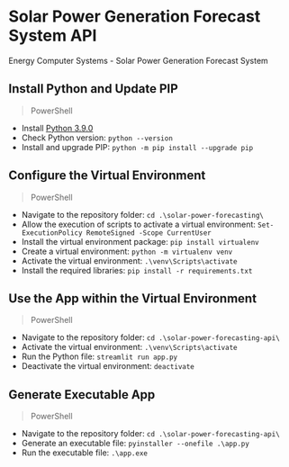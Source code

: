 # Solar Power Generation Forecast System API
Energy Computer Systems - Solar Power Generation Forecast System

## Install Python and Update PIP
> PowerShell
* Install [Python 3.9.0](https://www.python.org/downloads/release/python-390/)
* Check Python version: `python --version`
* Install and upgrade PIP: `python -m pip install --upgrade pip`

## Configure the Virtual Environment
> PowerShell
* Navigate to the repository folder: `cd .\solar-power-forecasting\`
* Allow the execution of scripts to activate a virtual environment: `Set-ExecutionPolicy RemoteSigned -Scope CurrentUser`
* Install the virtual environment package: `pip install virtualenv`
* Create a virtual environment: `python -m virtualenv venv`
* Activate the virtual environment: `.\venv\Scripts\activate`
* Install the required libraries: `pip install -r requirements.txt`

## Use the App within the Virtual Environment
> PowerShell
* Navigate to the repository folder: `cd .\solar-power-forecasting-api\`
* Activate the virtual environment: `.\venv\Scripts\activate`
* Run the Python file: `streamlit run app.py`
* Deactivate the virtual environment: `deactivate`

## Generate Executable App
> PowerShell
* Navigate to the repository folder: `cd .\solar-power-forecasting-api\`
* Generate an executable file: `pyinstaller --onefile .\app.py`
* Run the executable file: `.\app.exe`
